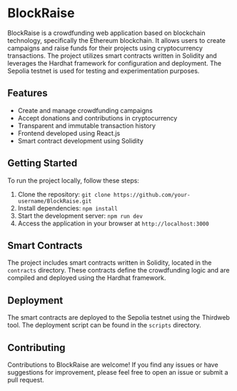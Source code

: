 # BlockRaise

BlockRaise is a crowdfunding web application based on blockchain technology, specifically the Ethereum blockchain. It allows users to create campaigns and raise funds for their projects using cryptocurrency transactions. The project utilizes smart contracts written in Solidity and leverages the Hardhat framework for configuration and deployment. The Sepolia testnet is used for testing and experimentation purposes.

## Features

- Create and manage crowdfunding campaigns
- Accept donations and contributions in cryptocurrency
- Transparent and immutable transaction history
- Frontend developed using React.js
- Smart contract development using Solidity

## Getting Started

To run the project locally, follow these steps:

1. Clone the repository: `git clone https://github.com/your-username/BlockRaise.git`
2. Install dependencies: `npm install`
3. Start the development server: `npm run dev`
4. Access the application in your browser at `http://localhost:3000`

## Smart Contracts

The project includes smart contracts written in Solidity, located in the `contracts` directory. These contracts define the crowdfunding logic and are compiled and deployed using the Hardhat framework.

## Deployment

The smart contracts are deployed to the Sepolia testnet using the Thirdweb tool. The deployment script can be found in the `scripts` directory.

## Contributing

Contributions to BlockRaise are welcome! If you find any issues or have suggestions for improvement, please feel free to open an issue or submit a pull request.



